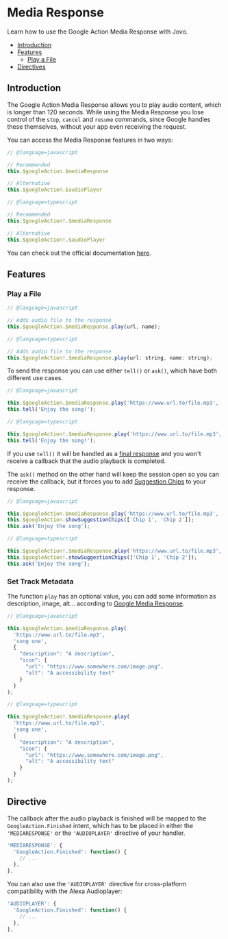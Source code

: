 # Media Response

Learn how to use the Google Action Media Response with Jovo.

* [Introduction](#introduction)
* [Features](#features)
  * [Play a File](#play-a-file)
* [Directives](#directive)


## Introduction

The Google Action Media Response allows you to play audio content, which is longer than 120 seconds. While using the Media Response you lose control of the `stop`, `cancel` and `resume` commands, since Google handles these themselves, without your app even receiving the request.

You can access the Media Response features in two ways:

```js
// @language=javascript

// Recommended
this.$googleAction.$mediaResponse

// Alternative
this.$googleAction.$audioPlayer

// @language=typescript

// Recommended
this.$googleAction!.$mediaResponse

// Alternative
this.$googleAction!.$audioPlayer
```


You can check out the official documentation [here](https://developers.google.com/actions/assistant/responses#media_responses).

## Features

### Play a File

```javascript
// @language=javascript

// Adds audio file to the response
this.$googleAction.$mediaResponse.play(url, name);

// @language=typescript

// Adds audio file to the response
this.$googleAction!.$mediaResponse.play(url: string, name: string);
```

To send the response you can use either `tell()` or `ask()`, which have both different use cases. 

```javascript
// @language=javascript

this.$googleAction.$mediaResponse.play('https://www.url.to/file.mp3', 'song one');
this.tell('Enjoy the song!');

// @language=typescript

this.$googleAction!.$mediaResponse.play('https://www.url.to/file.mp3', 'song one');
this.tell('Enjoy the song!');
```

If you use `tell()` it will be handled as a [final response](https://developers.google.com/actions/reference/rest/Shared.Types/AppResponse#finalresponse) and you won't receive a callback that the audio playback is completed. 

The `ask()` method on the other hand will keep the session open so you can receive the callback, but it forces you to add [Suggestion Chips](./visual.md#suggestion-chips './visual#suggestion-chips') to your response.


```javascript
// @language=javascript

this.$googleAction.$mediaResponse.play('https://www.url.to/file.mp3', 'song one');
this.$googleAction.showSuggestionChips(['Chip 1', 'Chip 2']);
this.ask('Enjoy the song');

// @language=typescript

this.$googleAction!.$mediaResponse.play('https://www.url.to/file.mp3', 'song one');
this.$googleAction!.showSuggestionChips(['Chip 1', 'Chip 2']);
this.ask('Enjoy the song');
```

### Set Track Metadata

The function `play` has an optional value, you can add some information as description, image, alt... according to [Google Media Response](https://developers.google.com/actions/assistant/responses#media_responses).

```javascript
// @language=javascript

this.$googleAction.$mediaResponse.play(
  'https://www.url.to/file.mp3', 
  'song one', 
  {
    "description": "A description",
    "icon": {
      "url": "https://www.somewhere.com/image.png", 
      "alt": "A accessibility text"
    }
  }
);

// @language=typescript

this.$googleAction!.$mediaResponse.play(
  'https://www.url.to/file.mp3', 
  'song one', 
  {
    "description": "A description",
    "icon": {
      "url": "https://www.somewhere.com/image.png", 
      "alt": "A accessibility text"
    }
  }
);
```


## Directive

The callback after the audio playback is finished will be mapped to the `GoogleAction.Finished` intent, which has to be placed in either the `'MEDIARESPONSE'` or the `'AUDIOPLAYER'` directive of your handler.

```javascript
'MEDIARESPONSE': {
  'GoogleAction.Finished': function() { 
    // ...
  },
},
```

You can also use the `'AUDIOPLAYER'` directive for cross-platform compatibility with the Alexa Audioplayer:

```javascript
'AUDIOPLAYER': {
  'GoogleAction.Finished': function() { 
    // ...
  },
},
```
